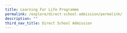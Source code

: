 ```yaml
---
title: Learning For Life Programme
permalink: /explore/direct-school-admission/permalink/
description: ""
third_nav_title: Direct School Admission
---
```

